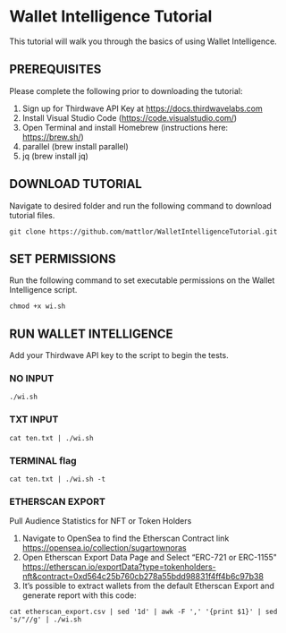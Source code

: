 # Wallet Intelligence Tutorial

This tutorial will walk you through the basics of using Wallet Intelligence. 


## PREREQUISITES 
Please complete the following prior to downloading the tutorial:

1) Sign up for Thirdwave API Key at https://docs.thirdwavelabs.com
2) Install Visual Studio Code (https://code.visualstudio.com/)
3) Open Terminal and install Homebrew (instructions here: https://brew.sh/)
4) parallel (brew install parallel)
5) jq (brew install jq)

## DOWNLOAD TUTORIAL
Navigate to desired folder and run the following command to download tutorial files. 

```
git clone https://github.com/mattlor/WalletIntelligenceTutorial.git
```

## SET PERMISSIONS
Run the following command to set executable permissions on the Wallet Intelligence script. 
```
chmod +x wi.sh 
```


## RUN WALLET INTELLIGENCE
Add your Thirdwave API key to the script to begin the tests. 

### NO INPUT 
```
./wi.sh 
```
### TXT INPUT
```
cat ten.txt | ./wi.sh
```

### TERMINAL flag
```
cat ten.txt | ./wi.sh -t 
```
### ETHERSCAN EXPORT
Pull Audience Statistics for NFT or Token Holders

1. Navigate to OpenSea to find the Etherscan Contract link https://opensea.io/collection/sugartownoras
2. Open Etherscan Export Data Page and Select “ERC-721 or ERC-1155" https://etherscan.io/exportData?type=tokenholders-nft&contract=0xd564c25b760cb278a55bdd98831f4ff4b6c97b38
3. It’s possible to extract wallets from the default Etherscan Export and generate report with this code:
```
cat etherscan_export.csv | sed '1d' | awk -F ',' '{print $1}' | sed 's/"//g' | ./wi.sh
```

